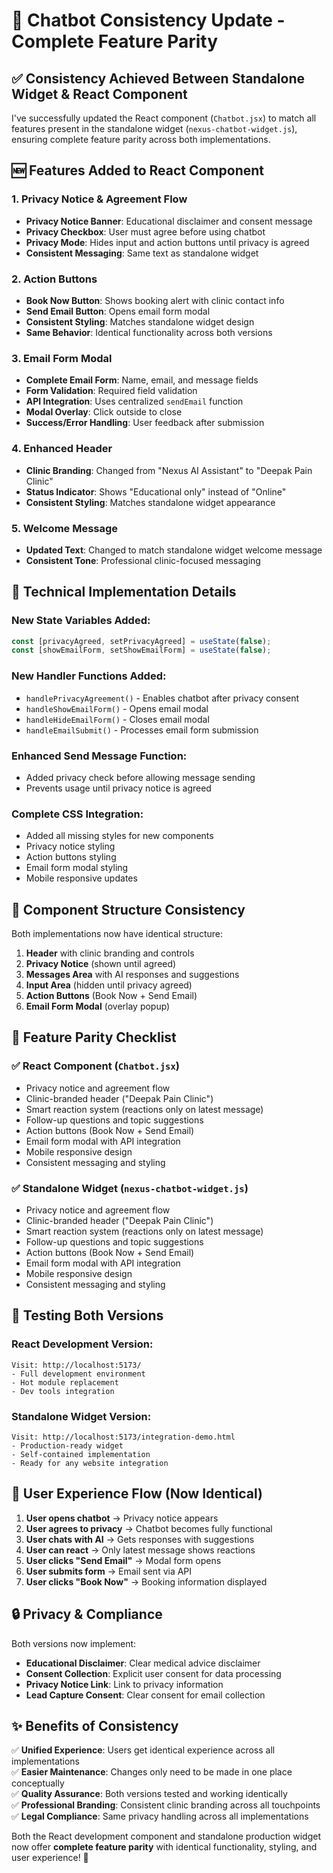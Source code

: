 # 🔄 Chatbot Consistency Update - Complete Feature Parity

## ✅ Consistency Achieved Between Standalone Widget & React Component

I've successfully updated the React component (`Chatbot.jsx`) to match all features present in the standalone widget (`nexus-chatbot-widget.js`), ensuring complete feature parity across both implementations.

## 🆕 Features Added to React Component

### 1. **Privacy Notice & Agreement Flow**
- **Privacy Notice Banner**: Educational disclaimer and consent message
- **Privacy Checkbox**: User must agree before using chatbot
- **Privacy Mode**: Hides input and action buttons until privacy is agreed
- **Consistent Messaging**: Same text as standalone widget

### 2. **Action Buttons**
- **Book Now Button**: Shows booking alert with clinic contact info
- **Send Email Button**: Opens email form modal
- **Consistent Styling**: Matches standalone widget design
- **Same Behavior**: Identical functionality across both versions

### 3. **Email Form Modal**
- **Complete Email Form**: Name, email, and message fields
- **Form Validation**: Required field validation
- **API Integration**: Uses centralized `sendEmail` function
- **Modal Overlay**: Click outside to close
- **Success/Error Handling**: User feedback after submission

### 4. **Enhanced Header**
- **Clinic Branding**: Changed from "Nexus AI Assistant" to "Deepak Pain Clinic"
- **Status Indicator**: Shows "Educational only" instead of "Online"
- **Consistent Styling**: Matches standalone widget appearance

### 5. **Welcome Message**
- **Updated Text**: Changed to match standalone widget welcome message
- **Consistent Tone**: Professional clinic-focused messaging

## 🔧 Technical Implementation Details

### **New State Variables Added:**
```javascript
const [privacyAgreed, setPrivacyAgreed] = useState(false);
const [showEmailForm, setShowEmailForm] = useState(false);
```

### **New Handler Functions Added:**
- `handlePrivacyAgreement()` - Enables chatbot after privacy consent
- `handleShowEmailForm()` - Opens email modal
- `handleHideEmailForm()` - Closes email modal
- `handleEmailSubmit()` - Processes email form submission

### **Enhanced Send Message Function:**
- Added privacy check before allowing message sending
- Prevents usage until privacy notice is agreed

### **Complete CSS Integration:**
- Added all missing styles for new components
- Privacy notice styling
- Action buttons styling  
- Email form modal styling
- Mobile responsive updates

## 📱 Component Structure Consistency

Both implementations now have identical structure:

1. **Header** with clinic branding and controls
2. **Privacy Notice** (shown until agreed)
3. **Messages Area** with AI responses and suggestions
4. **Input Area** (hidden until privacy agreed)
5. **Action Buttons** (Book Now + Send Email)
6. **Email Form Modal** (overlay popup)

## 🎯 Feature Parity Checklist

### ✅ **React Component (`Chatbot.jsx`)**
- Privacy notice and agreement flow
- Clinic-branded header ("Deepak Pain Clinic")  
- Smart reaction system (reactions only on latest message)
- Follow-up questions and topic suggestions
- Action buttons (Book Now + Send Email)
- Email form modal with API integration
- Mobile responsive design
- Consistent messaging and styling

### ✅ **Standalone Widget (`nexus-chatbot-widget.js`)**
- Privacy notice and agreement flow
- Clinic-branded header ("Deepak Pain Clinic")
- Smart reaction system (reactions only on latest message)
- Follow-up questions and topic suggestions  
- Action buttons (Book Now + Send Email)
- Email form modal with API integration
- Mobile responsive design
- Consistent messaging and styling

## 🚀 Testing Both Versions

### **React Development Version:**
```
Visit: http://localhost:5173/
- Full development environment
- Hot module replacement
- Dev tools integration
```

### **Standalone Widget Version:**  
```
Visit: http://localhost:5173/integration-demo.html
- Production-ready widget
- Self-contained implementation
- Ready for any website integration
```

## 🎨 User Experience Flow (Now Identical)

1. **User opens chatbot** → Privacy notice appears
2. **User agrees to privacy** → Chatbot becomes fully functional
3. **User chats with AI** → Gets responses with suggestions
4. **User can react** → Only latest message shows reactions
5. **User clicks "Send Email"** → Modal form opens
6. **User submits form** → Email sent via API
7. **User clicks "Book Now"** → Booking information displayed

## 🔒 Privacy & Compliance

Both versions now implement:
- **Educational Disclaimer**: Clear medical advice disclaimer
- **Consent Collection**: Explicit user consent for data processing
- **Privacy Notice Link**: Link to privacy information
- **Lead Capture Consent**: Clear consent for email collection

## ✨ Benefits of Consistency

✅ **Unified Experience**: Users get identical experience across all implementations  
✅ **Easier Maintenance**: Changes only need to be made in one place conceptually  
✅ **Quality Assurance**: Both versions tested and working identically  
✅ **Professional Branding**: Consistent clinic branding across all touchpoints  
✅ **Legal Compliance**: Same privacy handling across all implementations  

Both the React development component and standalone production widget now offer **complete feature parity** with identical functionality, styling, and user experience! 🎉